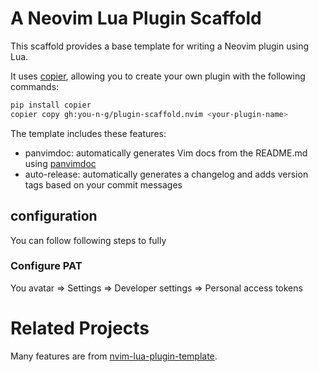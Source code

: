 # A Neovim Lua Plugin Scaffold
This scaffold provides a base template for writing a Neovim plugin using Lua.

It uses [copier](https://github.com/copier-org/copier), allowing you to create your own plugin with the following commands:

```bash
pip install copier
copier copy gh:you-n-g/plugin-scaffold.nvim <your-plugin-name>
```

The template includes these features:
- panvimdoc: automatically generates Vim docs from the README.md using [panvimdoc](https://github.com/kdheepak/panvimdoc)
- auto-release: automatically generates a changelog and adds version tags based on your commit messages

## configuration

You can follow following steps to fully

### Configure PAT

You avatar => Settings => Developer settings => Personal access tokens 

# Related Projects
Many features are from [nvim-lua-plugin-template](https://github.com/ellisonleao/nvim-lua-plugin-template).
